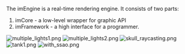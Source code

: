 The imEngine is a real-time rendering engine. It consists of two parts: 
1. imCore - a low-level wrapper for graphic API
2. imFramework - a high interface for a programmer.
   
![multiple_lights1.png](https://bitbucket.org/repo/nKABpG/images/2952805745-multiple_lights1.png)
![multiple_lights2.png](https://bitbucket.org/repo/nKABpG/images/1618411412-multiple_lights2.png)
![skull_raycasting.png](https://bitbucket.org/repo/nKABpG/images/3544965754-skull_raycasting.png)
![tank1.png](https://bitbucket.org/repo/nKABpG/images/2865434284-tank1.png)
![with_ssao.png](https://bitbucket.org/repo/nKABpG/images/230542043-with_ssao.png)
